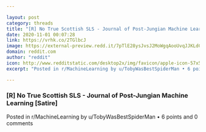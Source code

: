 ```yaml
---

layout: post
category: threads
title: "[R] No True Scottish SLS - Journal of Post-Jungian Machine Learning [Satire]"
date: 2020-11-01 00:07:28
link: https://vrhk.co/2TGlbcJ
image: https://external-preview.redd.it/7pTlE28ysJvsJ2MoWgqAooUvqJJKLdCZILiH4J3r7c4.jpg?width=1200&height=628.272251309&auto=webp&crop=1200:628.272251309,smart&s=0f76174038c6a62ea5afc762cf758f976caee098
domain: reddit.com
author: "reddit"
icon: http://www.redditstatic.com/desktop2x/img/favicon/apple-icon-57x57.png
excerpt: "Posted in r/MachineLearning by u/TobyWasBestSpiderMan • 6 points and 0 comments"

---
```


### [R] No True Scottish SLS - Journal of Post-Jungian Machine Learning [Satire]

Posted in r/MachineLearning by u/TobyWasBestSpiderMan • 6 points and 0 comments